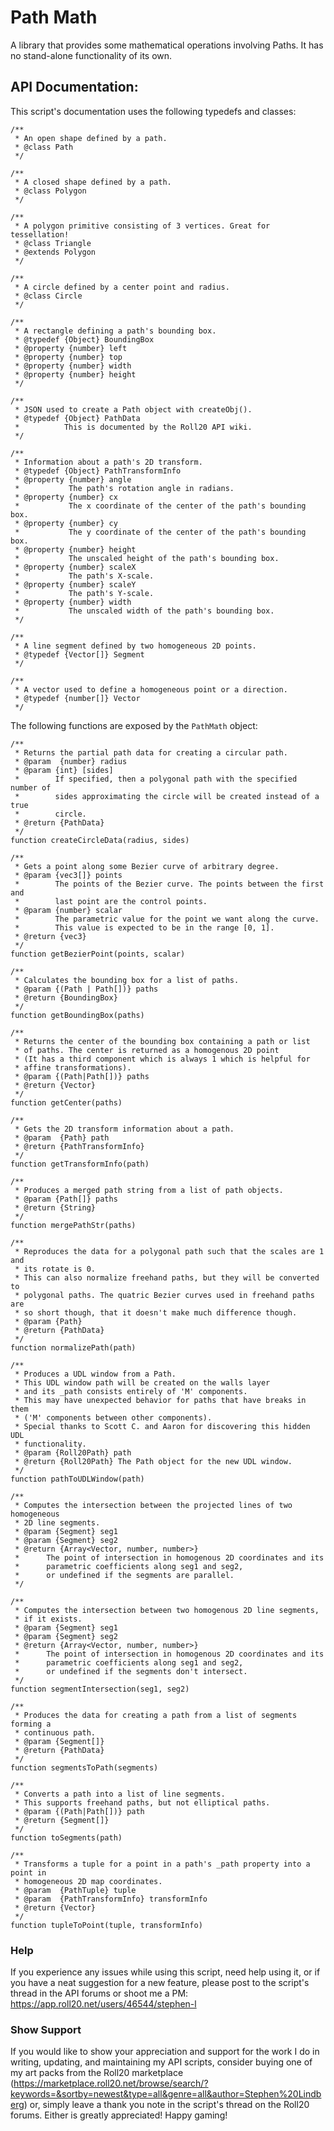 # Path Math

A library that provides some mathematical operations involving Paths.
It has no stand-alone functionality of its own.

## API Documentation:

This script's documentation uses the following typedefs and classes:

```
/**
 * An open shape defined by a path.
 * @class Path
 */

/**
 * A closed shape defined by a path.
 * @class Polygon
 */

/**
 * A polygon primitive consisting of 3 vertices. Great for tessellation!
 * @class Triangle
 * @extends Polygon
 */

/**
 * A circle defined by a center point and radius.
 * @class Circle
 */

/**
 * A rectangle defining a path's bounding box.
 * @typedef {Object} BoundingBox
 * @property {number} left
 * @property {number} top
 * @property {number} width
 * @property {number} height
 */

/**
 * JSON used to create a Path object with createObj().
 * @typedef {Object} PathData
 *          This is documented by the Roll20 API wiki.
 */

/**
 * Information about a path's 2D transform.
 * @typedef {Object} PathTransformInfo
 * @property {number} angle
 *           The path's rotation angle in radians.
 * @property {number} cx
 *           The x coordinate of the center of the path's bounding box.
 * @property {number} cy
 *           The y coordinate of the center of the path's bounding box.
 * @property {number} height
 *           The unscaled height of the path's bounding box.
 * @property {number} scaleX
 *           The path's X-scale.
 * @property {number} scaleY
 *           The path's Y-scale.
 * @property {number} width
 *           The unscaled width of the path's bounding box.
 */

/**
 * A line segment defined by two homogeneous 2D points.
 * @typedef {Vector[]} Segment
 */

/**
 * A vector used to define a homogeneous point or a direction.
 * @typedef {number[]} Vector
 */
```

The following functions are exposed by the ```PathMath``` object:

```
/**
 * Returns the partial path data for creating a circular path.
 * @param  {number} radius
 * @param {int} [sides]
 *        If specified, then a polygonal path with the specified number of
 *        sides approximating the circle will be created instead of a true
 *        circle.
 * @return {PathData}
 */
function createCircleData(radius, sides)
```

```
/**
 * Gets a point along some Bezier curve of arbitrary degree.
 * @param {vec3[]} points
 *        The points of the Bezier curve. The points between the first and
 *        last point are the control points.
 * @param {number} scalar
 *        The parametric value for the point we want along the curve.
 *        This value is expected to be in the range [0, 1].
 * @return {vec3}
 */
function getBezierPoint(points, scalar)
```

```
/**
 * Calculates the bounding box for a list of paths.
 * @param {(Path | Path[])} paths
 * @return {BoundingBox}
 */
function getBoundingBox(paths)
```

```
/**
 * Returns the center of the bounding box containing a path or list
 * of paths. The center is returned as a homogenous 2D point
 * (It has a third component which is always 1 which is helpful for
 * affine transformations).
 * @param {(Path|Path[])} paths
 * @return {Vector}
 */
function getCenter(paths)
```

```
/**
 * Gets the 2D transform information about a path.
 * @param  {Path} path
 * @return {PathTransformInfo}
 */
function getTransformInfo(path)
```

```
/**
 * Produces a merged path string from a list of path objects.
 * @param {Path[]} paths
 * @return {String}
 */
function mergePathStr(paths)
```

```
/**
 * Reproduces the data for a polygonal path such that the scales are 1 and
 * its rotate is 0.
 * This can also normalize freehand paths, but they will be converted to
 * polygonal paths. The quatric Bezier curves used in freehand paths are
 * so short though, that it doesn't make much difference though.
 * @param {Path}
 * @return {PathData}
 */
function normalizePath(path)
```

```
/**
 * Produces a UDL window from a Path.
 * This UDL window path will be created on the walls layer
 * and its _path consists entirely of 'M' components.
 * This may have unexpected behavior for paths that have breaks in them
 * ('M' components between other components).
 * Special thanks to Scott C. and Aaron for discovering this hidden UDL
 * functionality.
 * @param {Roll20Path} path
 * @return {Roll20Path} The Path object for the new UDL window.
 */
function pathToUDLWindow(path)
```

```
/**
 * Computes the intersection between the projected lines of two homogeneous
 * 2D line segments.
 * @param {Segment} seg1
 * @param {Segment} seg2
 * @return {Array<Vector, number, number>}
 *      The point of intersection in homogenous 2D coordinates and its
 *      parametric coefficients along seg1 and seg2,
 *      or undefined if the segments are parallel.
 */
```

```
/**
 * Computes the intersection between two homogenous 2D line segments,
 * if it exists.
 * @param {Segment} seg1
 * @param {Segment} seg2
 * @return {Array<Vector, number, number>}
 *      The point of intersection in homogenous 2D coordinates and its
 *      parametric coefficients along seg1 and seg2,
 *      or undefined if the segments don't intersect.
 */
function segmentIntersection(seg1, seg2)
```

```
/**
 * Produces the data for creating a path from a list of segments forming a
 * continuous path.
 * @param {Segment[]}
 * @return {PathData}
 */
function segmentsToPath(segments)
```

```
/**
 * Converts a path into a list of line segments.
 * This supports freehand paths, but not elliptical paths.
 * @param {(Path|Path[])} path
 * @return {Segment[]}
 */
function toSegments(path)
```

```
/**
 * Transforms a tuple for a point in a path's _path property into a point in
 * homogeneous 2D map coordinates.
 * @param  {PathTuple} tuple
 * @param  {PathTransformInfo} transformInfo
 * @return {Vector}
 */
function tupleToPoint(tuple, transformInfo)
```

### Help

If you experience any issues while using this script,
need help using it, or if you have a neat suggestion for a new feature, please
post to the script's thread in the API forums or shoot me a PM:
https://app.roll20.net/users/46544/stephen-l

### Show Support

If you would like to show your appreciation and support for the work I do in writing,
updating, and maintaining my API scripts, consider buying one of my art packs from the Roll20 marketplace (https://marketplace.roll20.net/browse/search/?keywords=&sortby=newest&type=all&genre=all&author=Stephen%20Lindberg)
or, simply leave a thank you note in the script's thread on the Roll20 forums.
Either is greatly appreciated! Happy gaming!
